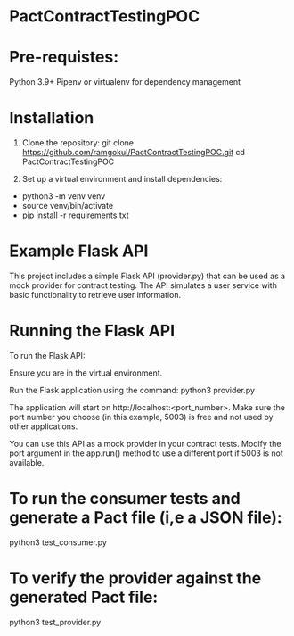 # PactContractTestingPOC


# Pre-requistes:
Python 3.9+
Pipenv or virtualenv for dependency management


# Installation

1. Clone the repository:
git clone https://github.com/ramgokul/PactContractTestingPOC.git
cd PactContractTestingPOC

2. Set up a virtual environment and install dependencies:
- python3 -m venv venv
- source venv/bin/activate  
- pip install -r requirements.txt

# Example Flask API
This project includes a simple Flask API (provider.py) that can be used as a mock provider for contract testing. The API simulates a user service with basic functionality to retrieve user information.

# Running the Flask API
To run the Flask API:

Ensure you are in the virtual environment.

Run the Flask application using the command: python3 provider.py

The application will start on http://localhost:<port_number>. Make sure the port number you choose (in this example, 5003) is free and not used by other applications.

You can use this API as a mock provider in your contract tests. Modify the port argument in the app.run() method to use a different port if 5003 is not available.

# To run the consumer tests and generate a Pact file (i,e a JSON file):
python3 test_consumer.py

# To verify the provider against the generated Pact file:
python3 test_provider.py
